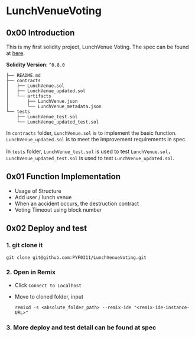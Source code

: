 # LunchVenueVoting

## 0x00 Introduction

This is my first solidity project, LunchVenue Voting. The spec can be found at [here](https://github.com/PYF0311/LunchVenueVoting/blob/main/COMP_6452_Project_1%202021.pdf).

**Solidity Version**: ``^0.8.0``

```
├── README.md
├── contracts
│   ├── LunchVenue.sol
│   ├── LunchVenue_updated.sol
│   └── artifacts
│       ├── LunchVenue.json
│       └── LunchVenue_metadata.json
└── tests
    ├── LunchVenue_test.sol
    └── LunchVenue_updated_test.sol
```

In `contracts` folder, ``LunchVenue.sol`` is to implement the basic function. ``LunchVenue_updated.sol`` is to meet the improvement requirements in spec.

In `tests` folder, `LunchVenue_test.sol`  is used to test `LunchVenue.sol`，`LunchVenue_updated_test.sol` is used to test `LunchVenue_updated.sol`.

## 0x01 Function Implementation

- Usage of Structure
- Add user / lunch venue
- When an accident occurs, the destruction contract
- Voting Timeout using block number

## 0x02 Deploy and test

### 1. git clone it

```
git clone git@github.com:PYF0311/LunchVenueVoting.git
```

### 2. Open in Remix

- Click `Connect to Localhost`

- Move to cloned folder, input

  ```
  remixd -s <absolute_folder_path> --remix-ide "<remix-ide-instance-URL>"
  ```

### 3. More deploy and test detail can be found at spec



